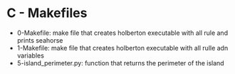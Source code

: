 # C - Makefiles
* 0-Makefile: make file that creates holberton executable with all rule and prints seahorse
* 1-Makefile: make file that creates holberton executable with all rulle adn variables
* 5-island_perimeter.py: function that returns the perimeter of the island
